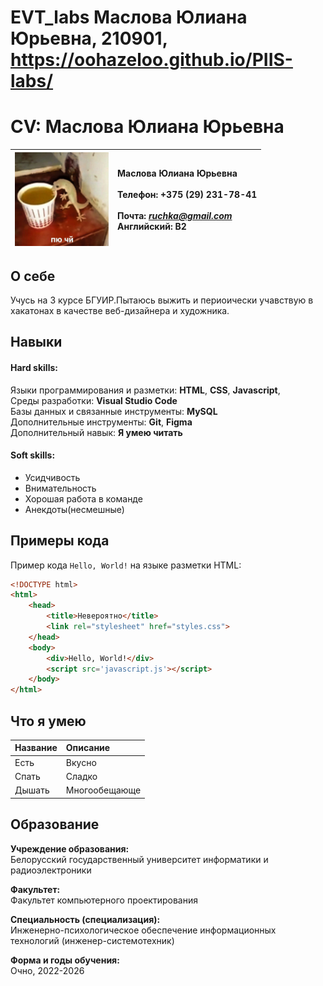# EVT_labs Маслова Юлиана Юрьевна, 210901, https://oohazeloo.github.io/PIIS-labs/

# CV: Маслова Юлиана Юрьевна

| <img src="kotek.jpg" width="150"> | Маслова Юлиана Юрьевна  <br><br>Телефон: +375 (29) 231-78-41 <br> <br>Почта: *ruchka@gmail.com* <br>Английский: B2 |
|---|:----|

## О себе

Учусь на 3 курсе БГУИР.Пытаюсь выжить и периоически учавствую в хакатонах в качестве веб-дизайнера и художника.
## Навыки

#### Hard skills:

Языки программирования и разметки: **HTML**, **CSS**, **Javascript**, <br>
Среды разработки: **Visual Studio Code** <br>
Базы данных и связанные инструменты: **MySQL** <br>
Дополнительные инструменты: **Git**, **Figma** <br>
Дополнительный навык: **Я умею читать**

#### Soft skills:

- Усидчивость
- Внимательность
- Хорошая работа в команде
- Анекдоты(несмешные)

## Примеры кода

Пример кода `Hello, World!` на языке разметки HTML:

```html
<!DOCTYPE html>
<html>
    <head>
        <title>Невероятно</title>
        <link rel="stylesheet" href="styles.css">
    </head>
    <body>
        <div>Hello, World!</div>
        <script src='javascript.js'></script>
    </body>
</html>
```
## Что я умею
| Название | Описание | 
|:---|:---|
| Есть | Вкусно | 
| Спать | Сладко | 
| Дышать | Многообещающе | 

## Образование

**Учреждение образования:** <br>
Белорусский государственный университет информатики и радиоэлектроники

**Факультет:** <br>
Факультет компьютерного проектирования

**Специальность (специализация):** <br>
Инженерно-психологическое обеспечение информационных технологий (инженер-системотехник)

**Форма и годы обучения:** <br>
Очно, 2022-2026








